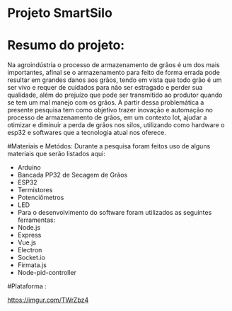 # Projeto SmartSilo

# Resumo do projeto: 
Na agroindústria o processo de armazenamento de grãos é um dos mais importantes, 
afinal se o armazenamento para feito de forma errada pode resultar em grandes danos aos grãos, 
tendo em vista que todo grão é um ser vivo e requer de cuidados para não ser estragado e perder sua qualidade, 
além do prejuízo que pode ser transmitido ao produtor quando se tem um mal manejo com os grãos. 
A partir dessa problemática a presente pesquisa tem como objetivo trazer inovação e automação no processo de armazenamento de grãos, em um contexto Iot, ajudar a otimizar e diminuir a perda de grãos nos silos, 
utilizando como hardware o esp32 e softwares que a tecnologia atual nos oferece.

#Materiais e Metódos: 
Durante a pesquisa foram feitos uso de alguns materiais que serão listados aqui:
- Arduino
- Bancada PP32 de Secagem de Grãos
- ESP32
- Termistores
- Potenciômetros
- LED
- Para o desenvolvimento do software foram utilizados as seguintes ferramentas:
- Node.js
- Express
- Vue.js
- Electron
- Socket.io
- Firmata.js
- Node-pid-controller

#Plataforma :

https://imgur.com/TWrZbz4
